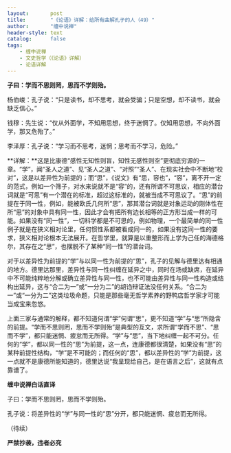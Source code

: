 ```yaml
---
layout:       post
title:        "《论语》详解：给所有曲解孔子的人（49）"
author:       "缠中说禅"
header-style: text
catalog:      false
tags:
    - 缠中说禅
    - 文史哲学（《论语》详解）
    - 论语详解
---
```


**子曰：学而不思则罔，思而不学则殆。**



杨伯峻：孔子说：“只是读书，却不思考，就会受骗；只是空想，却不读书，就会缺乏信心。”

钱穆：先生说：“仅从外面学，不知用思想，终于迷惘了。仅知用思想，不向外面学，那又危殆了。”

李泽厚：孔子说：“学习而不思考，迷惘；思考而不学习，危险。”



**详解：**这是比康德“感性无知性则盲，知性无感性则空”更彻底穷源的一章。“学”，闻“圣人之道”、见“圣人之道”、“对照”“圣人”、在现实社会中不断地“校对”，这是以差异性为前提的；而“思”，《说文》有“思，容也”，“容”，离不开一定的范式，例如一个筛子，对水来说就不是“容”的，还有所谓不可思议，相应的潜台词就是“可思”有一个潜在的标准，超过这标准的，就被当成不可思议了。“思”的前提在于同一性，例如，能被欧氏几何所“思”，那其潜台词就是对象运动的刚体性在所“思”的对象中具有同一性，因此才会有把所有边长相等的正方形当成一样的可能。如果没有“同一性”，一切科学都是不可思的，例如物理，一个最简单的同一性例子就是在狭义相对论里，任何惯性系都被看成同一的，如果没有这同一性的要求，狭义相对论根本无法展开。在哲学里，就算是以重整形而上学为己任的海德格尔，其存在之“思”，也摆脱不了某种“同一性”的潜台词。



对于以差异性为前提的“学”与以同一性为前提的“思”，孔子的见解与德里达有相通的地方。德里达那里，差异性与同一性纠缠在延异之中，同时在场或缺席，在延异中不可能纯粹地分解或确立差异性与同一性，也不可能由差异性与同一性构造或结构出延异，这与“合二为一”或“一分为二”的胡诌辩证法没任何关系。“合二为一”或“一分为二”这类垃圾命题，只能是那些毫无哲学素养的野鸭店哲学家才可能当成宝来忽悠。



上面三家与通常的解释，都不知道何谓“学”何谓“思”，更不知道“学”与“思”所隐含的前提。“学而不思则罔，思而不学则殆”是典型的互文，求所谓“学而不思”、“思而不学”，都只能迷惘、疲怠而无所得。“学”与“思”，当下地纠缠一起不可分。任何的“学”，都以同一性的“思”为前提，这一点，连康德都很清楚，如果没有“思”的某种前提性结构，“学”是不可能的；而任何的“思”，都以差异性的“学”为前提，这一点就不是康德所能知道的，德里达说“我呈现给自己，是在语言之后”，这就有点靠谱了。



**缠中说禅白话直译**



子曰：学而不思则罔，思而不学则殆。

孔子说：将差异性的“学”与同一性的“思”分开，都只能迷惘、疲怠而无所得。



（待续）



**严禁抄袭，违者必究**
